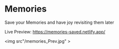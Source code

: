 # Memories
Save your Memories and have joy revisiting them later

Live Preview: https://memories-saved.netlify.app/

<img src"/memories_Prev.jpg" >
